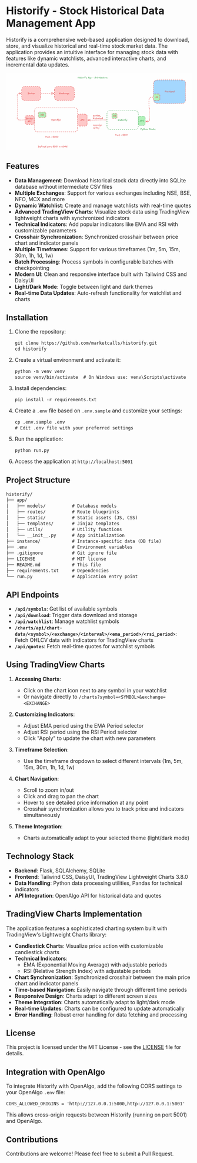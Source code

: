 # Historify - Stock Historical Data Management App

Historify is a comprehensive web-based application designed to download, store, and visualize historical and real-time stock market data. The application provides an intuitive interface for managing stock data with features like dynamic watchlists, advanced interactive charts, and incremental data updates.

![Historify Architecture](historify/app/static/image/historify.png)

## Features

- **Data Management**: Download historical stock data directly into SQLite database without intermediate CSV files
- **Multiple Exchanges**: Support for various exchanges including NSE, BSE, NFO, MCX and more
- **Dynamic Watchlist**: Create and manage watchlists with real-time quotes
- **Advanced TradingView Charts**: Visualize stock data using TradingView lightweight charts with synchronized indicators
- **Technical Indicators**: Add popular indicators like EMA and RSI with customizable parameters
- **Crosshair Synchronization**: Synchronized crosshair between price chart and indicator panels
- **Multiple Timeframes**: Support for various timeframes (1m, 5m, 15m, 30m, 1h, 1d, 1w)
- **Batch Processing**: Process symbols in configurable batches with checkpointing
- **Modern UI**: Clean and responsive interface built with Tailwind CSS and DaisyUI
- **Light/Dark Mode**: Toggle between light and dark themes
- **Real-time Data Updates**: Auto-refresh functionality for watchlist and charts

## Installation

1. Clone the repository:
   ```
   git clone https://github.com/marketcalls/historify.git
   cd historify
   ```

2. Create a virtual environment and activate it:
   ```
   python -m venv venv
   source venv/bin/activate  # On Windows use: venv\Scripts\activate
   ```

3. Install dependencies:
   ```
   pip install -r requirements.txt
   ```

4. Create a `.env` file based on `.env.sample` and customize your settings:
   ```
   cp .env.sample .env
   # Edit .env file with your preferred settings
   ```

5. Run the application:
   ```
   python run.py
   ```

6. Access the application at `http://localhost:5001`

## Project Structure

```
historify/
├── app/
│   ├── models/          # Database models
│   ├── routes/          # Route blueprints
│   ├── static/          # Static assets (JS, CSS)
│   ├── templates/       # Jinja2 templates
│   ├── utils/           # Utility functions
│   └── __init__.py      # App initialization
├── instance/            # Instance-specific data (DB file)
├── .env                 # Environment variables
├── .gitignore           # Git ignore file
├── LICENSE              # MIT license
├── README.md            # This file
├── requirements.txt     # Dependencies
└── run.py               # Application entry point
```

## API Endpoints

- **`/api/symbols`**: Get list of available symbols
- **`/api/download`**: Trigger data download and storage
- **`/api/watchlist`**: Manage watchlist symbols
- **`/charts/api/chart-data/<symbol>/<exchange>/<interval>/<ema_period>/<rsi_period>`**: Fetch OHLCV data with indicators for TradingView charts
- **`/api/quotes`**: Fetch real-time quotes for watchlist symbols

## Using TradingView Charts

1. **Accessing Charts**:
   - Click on the chart icon next to any symbol in your watchlist
   - Or navigate directly to `/charts?symbol=<SYMBOL>&exchange=<EXCHANGE>`

2. **Customizing Indicators**:
   - Adjust EMA period using the EMA Period selector
   - Adjust RSI period using the RSI Period selector
   - Click "Apply" to update the chart with new parameters

3. **Timeframe Selection**:
   - Use the timeframe dropdown to select different intervals (1m, 5m, 15m, 30m, 1h, 1d, 1w)

4. **Chart Navigation**:
   - Scroll to zoom in/out
   - Click and drag to pan the chart
   - Hover to see detailed price information at any point
   - Crosshair synchronization allows you to track price and indicators simultaneously

5. **Theme Integration**:
   - Charts automatically adapt to your selected theme (light/dark mode)

## Technology Stack

- **Backend**: Flask, SQLAlchemy, SQLite
- **Frontend**: Tailwind CSS, DaisyUI, TradingView Lightweight Charts 3.8.0
- **Data Handling**: Python data processing utilities, Pandas for technical indicators
- **API Integration**: OpenAlgo API for historical data and quotes

## TradingView Charts Implementation

The application features a sophisticated charting system built with TradingView's Lightweight Charts library:

- **Candlestick Charts**: Visualize price action with customizable candlestick charts
- **Technical Indicators**: 
  - EMA (Exponential Moving Average) with adjustable periods
  - RSI (Relative Strength Index) with adjustable periods
- **Chart Synchronization**: Synchronized crosshair between the main price chart and indicator panels
- **Time-based Navigation**: Easily navigate through different time periods
- **Responsive Design**: Charts adapt to different screen sizes
- **Theme Integration**: Charts automatically adapt to light/dark mode
- **Real-time Updates**: Charts can be configured to update automatically
- **Error Handling**: Robust error handling for data fetching and processing

## License

This project is licensed under the MIT License - see the [LICENSE](LICENSE) file for details.

## Integration with OpenAlgo

To integrate Historify with OpenAlgo, add the following CORS settings to your OpenAlgo `.env` file:

```
CORS_ALLOWED_ORIGINS = 'http://127.0.0.1:5000,http://127.0.0.1:5001'
```

This allows cross-origin requests between Historify (running on port 5001) and OpenAlgo.

## Contributions

Contributions are welcome! Please feel free to submit a Pull Request.
